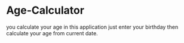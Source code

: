 # Age-Calculator


you calculate your age in this application
just enter your birthday then calculate your age 
from current date.
